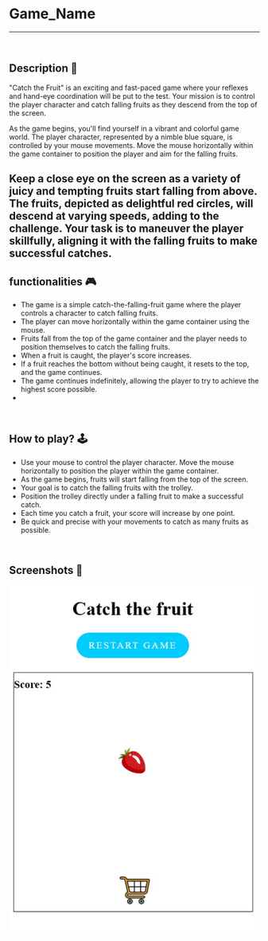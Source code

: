 # **Game_Name** 

---

<br>

## **Description 📃**
<!-- add your game description here  -->
"Catch the Fruit" is an exciting and fast-paced game where your reflexes and hand-eye coordination will be put to the test. Your mission is to control the player character and catch falling fruits as they descend from the top of the screen.

As the game begins, you'll find yourself in a vibrant and colorful game world. The player character, represented by a nimble blue square, is controlled by your mouse movements. Move the mouse horizontally within the game container to position the player and aim for the falling fruits.

Keep a close eye on the screen as a variety of juicy and tempting fruits start falling from above. The fruits, depicted as delightful red circles, will descend at varying speeds, adding to the challenge. Your task is to maneuver the player skillfully, aligning it with the falling fruits to make successful catches.
- 

## **functionalities 🎮**
<!-- add functionalities over here -->
- The game is a simple catch-the-falling-fruit game where the player controls a character to catch falling fruits.
- The player can move horizontally within the game container using the mouse.
- Fruits fall from the top of the game container and the player needs to position themselves to catch the falling fruits.
- When a fruit is caught, the player's score increases.
- If a fruit reaches the bottom without being caught, it resets to the top, and the game continues.
- The game continues indefinitely, allowing the player to try to achieve the highest score possible.
- 
<br>

## **How to play? 🕹️**
<!-- add the steps how to play games -->
- Use your mouse to control the player character. Move the mouse horizontally to position the player within the game container.
- As the game begins, fruits will start falling from the top of the screen.
- Your goal is to catch the falling fruits with the trolley.
- Position the trolley directly under a falling fruit to make a successful catch.
- Each time you catch a fruit, your score will increase by one point.
- Be quick and precise with your movements to catch as many fruits as possible.

<br>

## **Screenshots 📸**
![image](Catch_the_fruit.jpg)


<br>
<!-- add your screenshots like this -->
<!-- ![image](url) -->

<br>

<!-- ## **Working video 📹** -->
<!-- add your working video over here -->